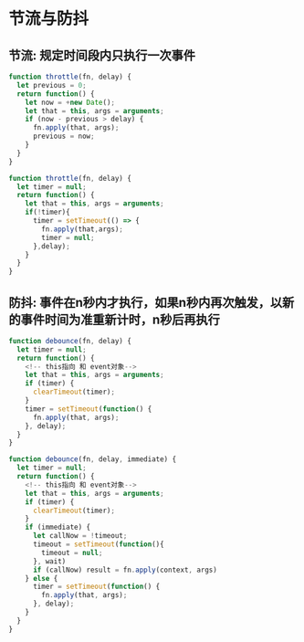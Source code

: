 <!--
 * @Author: shawicx d35f3153@proton.me
 * @Date: 2024-06-23 11:53:22
 * @LastEditors: shawicx d35f3153@proton.me
 * @LastEditTime: 2025-08-09 09:44:55
 * @Description: 
-->
# 节流与防抖

## 节流: 规定时间段内只执行一次事件

```typescript
function throttle(fn, delay) {
  let previous = 0;
  return function() {
    let now = +new Date();
    let that = this, args = arguments;
    if (now - previous > delay) {
      fn.apply(that, args);
      previous = now;
    }
  }
}
```

```typescript
function throttle(fn, delay) {
  let timer = null;
  return function() {
    let that = this, args = arguments;
    if(!timer){
      timer = setTimeout(() => {
        fn.apply(that,args);
        timer = null;
      },delay);
    }
  }
}
```

## 防抖: 事件在n秒内才执行，如果n秒内再次触发，以新的事件时间为准重新计时，n秒后再执行

```typescript
function debounce(fn, delay) {
  let timer = null;
  return function() {
    <!-- this指向 和 event对象-->
    let that = this, args = arguments;
    if (timer) {
      clearTimeout(timer);
    }
    timer = setTimeout(function() {
      fn.apply(that, args);
    }, delay);
  }
}
```

``` typescript
function debounce(fn, delay, immediate) {
  let timer = null;
  return function() {
    <!-- this指向 和 event对象-->
    let that = this, args = arguments;
    if (timer) {
      clearTimeout(timer);
    }
    if (immediate) {
      let callNow = !timeout;
      timeout = setTimeout(function(){
        timeout = null;
      }, wait)
      if (callNow) result = fn.apply(context, args)
    } else {
      timer = setTimeout(function() {
        fn.apply(that, args);
      }, delay);
    }
  }
}
```
